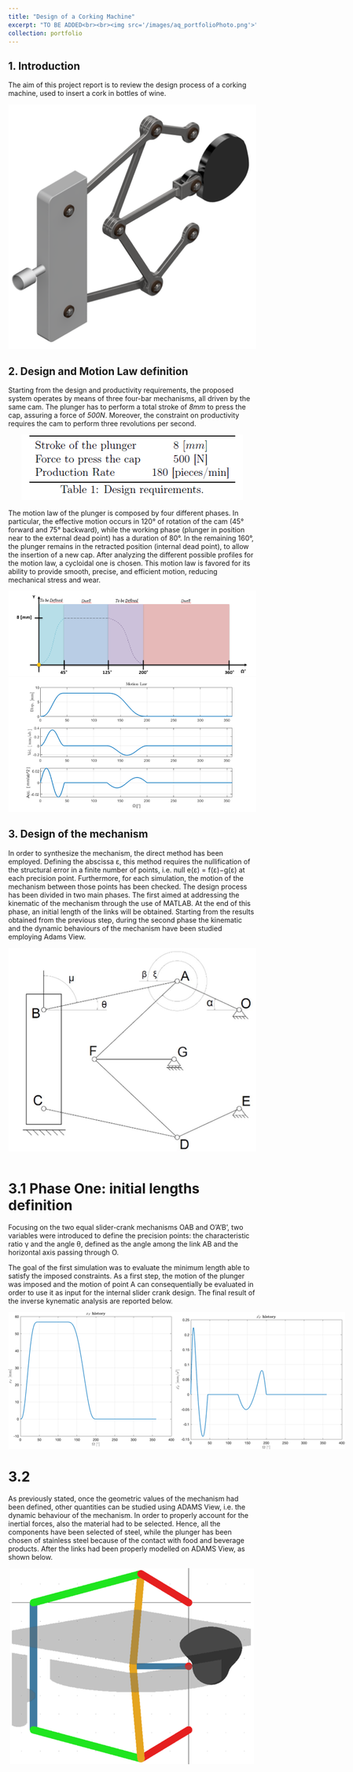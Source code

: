 ```yaml
---
title: "Design of a Corking Machine"
excerpt: "TO BE ADDED<br><br><img src='/images/aq_portfolioPhoto.png'>"
collection: portfolio
---
```


## 1. Introduction
The aim of this project report is to review the design process of a corking machine, used to insert a cork in bottles of wine. 

<div style="text-align:center">
  <img src="/images/cm_corkingMachine.png" alt="alt text">
</div>

## 2. Design and Motion Law definition

Starting from the design and productivity requirements, the proposed system operates by means of three four-bar mechanisms, all driven by the same cam. The plunger has to perform a total stroke of *8mm* to press the cap, assuring a force of *500N*. Moreover, the constraint on productivity requires the cam to perform three revolutions per second.

<div style="text-align:center">
  <img src="/images/cm_requirements.png" alt="alt text">
</div>

The motion law of the plunger is composed by four different phases. In particular, the effective motion occurs in 120° of rotation of the cam (45° forward and 75° backward), while the working phase (plunger in position near to the external dead point) has a duration of 80°. In the remaining 160°, the plunger remains in the retracted position (internal dead point), to allow the insertion of a new cap. After analyzing the different possible profiles for the motion law, a cycloidal one is chosen. This motion law is favored for its ability to provide smooth, precise, and efficient motion, reducing mechanical stress and wear.

<div style="text-align:center">
  <img src="/images/cm_motionLawInitial.png" alt="alt text">
</div>
<div style="text-align:center">
  <img src="/images/cm_motionLaw.png" alt="alt text">
</div>

## 3. Design of the mechanism

In order to synthesize the mechanism, the direct method has been employed. Defining the abscissa ε, this method requires the nullification of the structural error in a finite number of points, i.e. null e(ε) = f(ε)−g(ε) at each precision point. Furthermore, for each simulation, the motion of the mechanism between those points has been checked.
The design process has been divided in two main phases. The first aimed at addressing the kinematic of the mechanism through the use of MATLAB. At the end of this phase, an initial length of the links will be obtained. Starting from the results obtained from the previous step, during the second phase the kinematic and the dynamic behaviours of the mechanism have been studied employing Adams View.

<div style="text-align:center">
  <img src="/images/cm_scheme.png" alt="alt text">
</div>
<br>

# 3.1 Phase One: initial lengths definition

Focusing on the two equal slider-crank mechanisms OAB and O’A’B’, two variables were introduced to define the precision points: the characteristic ratio γ and the angle θ, defined as the angle among the link AB and the horizontal axis passing through O.

The goal of the first simulation was to evaluate the minimum length able to satisfy the imposed constraints. As a first step, the motion of the plunger was imposed and the motion of point A can consequentially be evaluated in order to use it as input for the internal slider crank design. The final result of the inverse kynematic analysis are reported below.

<div  style="display: flex; justify-content: space-between;">
  <img src="/images/cm_velocity.png" alt="alt text">
  <img src="/images/cm_acceleration.png" alt="alt text">
</div>

# 3.2 

As previously stated, once the geometric values of the mechanism had been defined, other quantities can be studied using ADAMS View, i.e. the dynamic behaviour of the mechanism. In order to properly account for the inertial forces, also the material had to be selected. Hence, all the components have been selected of steel, while the plunger has been chosen of stainless steel because of the contact with food and beverage products. After the links had been properly modelled on ADAMS View, as shown below.

<div style="text-align:center">
  <img src="/images/cm_adamsModel.png" alt="alt text">
</div>
<br>




